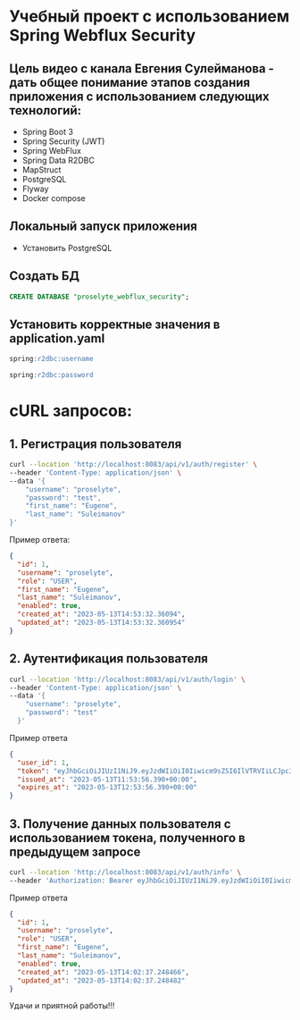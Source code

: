Учебный проект c использованием Spring Webflux Security
================================


## Цель видео c канала Евгения Сулейманова - дать общее понимание этапов создания приложения с использованием следующих технологий:
 - Spring Boot 3
 - Spring Security (JWT)
 - Spring WebFlux
 - Spring Data R2DBC
 - MapStruct
 - PostgreSQL
 - Flyway
 - Docker compose


## Локальный запуск приложения
- Установить PostgreSQL

## Создать БД
```sql
CREATE DATABASE "proselyte_webflux_security";
```

## Установить корректные значения в application.yaml
```sql
spring:r2dbc:username
```

```sql
spring:r2dbc:password
```

# cURL запросов:

## 1. Регистрация пользователя
```bash
curl --location 'http://localhost:8083/api/v1/auth/register' \
--header 'Content-Type: application/json' \
--data '{
    "username": "proselyte",
    "password": "test",
    "first_name": "Eugene",
    "last_name": "Suleimanov"
}'
```

Пример ответа:
```json
{
  "id": 1,
  "username": "proselyte",
  "role": "USER",
  "first_name": "Eugene",
  "last_name": "Suleimanov",
  "enabled": true,
  "created_at": "2023-05-13T14:53:32.36094",
  "updated_at": "2023-05-13T14:53:32.360954"
}
```

## 2. Аутентификация пользователя
```bash
curl --location 'http://localhost:8083/api/v1/auth/login' \
--header 'Content-Type: application/json' \
--data '{
    "username": "proselyte",
    "password": "test"
  }'
```

Пример ответа
```json
{
  "user_id": 1,
  "token": "eyJhbGciOiJIUzI1NiJ9.eyJzdWIiOiI0Iiwicm9sZSI6IlVTRVIiLCJpc3MiOiJwcm9zZWx5dGUiLCJleHAiOjE2ODM5ODI0MzYsImlhdCI6MTY4Mzk3ODgzNiwianRpIjoiZjlmZDliMjYtN2UyOC00Y2QzLWIzY2MtOWM3MjdmNTdkNTliIiwidXNlcm5hbWUiOiJwcm9zZWx5dGUifQ.8gdTqi18le0h4GTAd_JnxTDybnDFQS03biRnMbRRpQQ",
  "issued_at": "2023-05-13T11:53:56.390+00:00",
  "expires_at": "2023-05-13T12:53:56.390+00:00"
}
```

## 3. Получение данных пользователя с использованием токена, полученного в предыдущем запросе

```bash
curl --location 'http://localhost:8083/api/v1/auth/info' \
--header 'Authorization: Bearer eyJhbGciOiJIUzI1NiJ9.eyJzdWIiOiI0Iiwicm9sZSI6IlVTRVIiLCJpc3MiOiJwcm9zZWx5dGUiLCJleHAiOjE2ODM5ODI0MzYsImlhdCI6MTY4Mzk3ODgzNiwianRpIjoiZjlmZDliMjYtN2UyOC00Y2QzLWIzY2MtOWM3MjdmNTdkNTliIiwidXNlcm5hbWUiOiJwcm9zZWx5dGUifQ.8gdTqi18le0h4GTAd_JnxTDybnDFQS03biRnMbRRpQQ'
```

Пример ответа
```json
{
  "id": 1,
  "username": "proselyte",
  "role": "USER",
  "first_name": "Eugene",
  "last_name": "Suleimanov",
  "enabled": true,
  "created_at": "2023-05-13T14:02:37.248466",
  "updated_at": "2023-05-13T14:02:37.248482"
}
```

Удачи и приятной работы!!!
